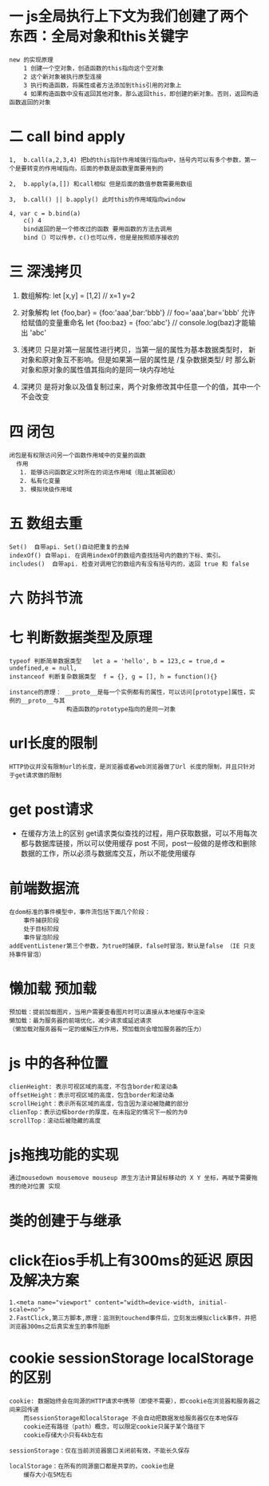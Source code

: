 # 一  js全局执行上下文为我们创建了两个东西：全局对象和this关键字
    new 的实现原理
        1 创建一个空对象，创造函数的this指向这个空对象
        2 这个新对象被执行原型连接
        3 执行构造函数，将属性或者方法添加到this引用的对象上
        4 如果构造函数中没有返回其他对象，那么返回this，即创建的新对象。否则，返回构造函数返回的对象

# 二  call  bind  apply  
    1,  b.call(a,2,3,4) 把b的this指针作用域强行指向a中，括号内可以有多个参数，第一个是要转变的作用域指向，后面的参数是函数里面要用到的

    2,  b.apply(a,[]) 和call相似 但是后面的数值参数需要用数组

    3,  b.call() || b.apply() 此时this的作用域指向window

    4, var c = b.bind(a)  
        c() 4
        bind返回的是一个修改过的函数 要用函数的方法去调用
        bind（）可以传参，c()也可以传，但是是按照顺序接收的

# 三  深浅拷贝
   1. 数组解构:
     let [x,y] = [1,2]  // x=1  y=2
   2. 对象解构
     let {foo,bar} = {foo:'aaa',bar:'bbb'}  // foo='aaa',bar='bbb'
     允许给赋值的变量重命名
     let {foo:baz} = {foo:'abc'}  // console.log(baz)才能输出 'abc'

   3. 浅拷贝
        只是对第一层属性进行拷贝，当第一层的属性为基本数据类型时，
        新对象和原对象互不影响。但是如果第一层的属性是 /复杂数据类型/ 时
        那么新对象和原对象的属性值其指向的是同一块内存地址
   4. 深拷贝
        是将对象以及值复制过来，两个对象修改其中任意一个的值，其中一个不会改变

# 四  闭包
    闭包是有权限访问另一个函数作用域中的变量的函数 
      作用
       1. 能够访问函数定义时所在的词法作用域（阻止其被回收）
       2. 私有化变量
       3. 模拟块级作用域
       
# 五  数组去重
    Set()  自带api. Set()自动把重复的去掉
    indexOf() 自带api. 在调用indexOf的数组内查找括号内的数的下标、索引。
    includes()  自带api. 检查对调用它的数组内有没有括号内的，返回 true 和 false

# 六  防抖节流
    

# 七  判断数据类型及原理
    typeof 判断简单数据类型   let a = 'hello', b = 123,c = true,d = undefined,e = null,
    instanceof 判断复杂数据类型  f = {}, g = [], h = function(){}

    instance的原理： __proto__是每一个实例都有的属性，可以访问[prototype]属性，实例的__proto__与其
                    构造函数的prototype指向的是同一对象


# url长度的限制
    HTTP协议并没有限制url的长度，是浏览器或者web浏览器做了Url 长度的限制，并且只针对于get请求做的限制
# get post请求
  - 在缓存方法上的区别
    get请求类似查找的过程，用户获取数据，可以不用每次都与数据库链接，所以可以使用缓存
    post 不同，post一般做的是修改和删除数据的工作，所以必须与数据库交互，所以不能使用缓存


# 前端数据流
    在dom标准的事件模型中，事件流包括下面几个阶段：
        事件捕获阶段
        处于目标阶段
        事件冒泡阶段
    addEventListener第三个参数，为true时捕获，false时冒泡，默认是false （IE 只支持事件冒泡）


# 懒加载 预加载
    预加载：提前加载图片，当用户需要查看图片时可以直接从本地缓存中渲染
    懒加载：最为服务器的前端优化，减少请求或延迟请求
    （懒加载对服务器有一定的缓解压力作用，预加载则会增加服务器的压力）


# js 中的各种位置
    clienHeight: 表示可视区域的高度，不包含border和滚动条
    offsetHeight：表示可视区域的高度，包含border和滚动条
    scrollHeight：表示所有区域的高度，包含因为滚动被隐藏的部分
    clienTop：表示边框border的厚度，在未指定的情况下一般的为0 
    scrollTop：滚动后被隐藏的高度


# js拖拽功能的实现
    通过mousedown mousemove mouseup 原生方法计算鼠标移动的 X Y 坐标，再赋予需要拖拽的绝对位置 实现

# 类的创建于与继承


# click在ios手机上有300ms的延迟  原因及解决方案
    1.<meta name="viewport" content="width=device-width, initial-scale=no">
    2.FastClick,第三方脚本,原理：监测到touchend事件后，立刻发出模拟click事件，并把浏览器300ms之后真实发生的事件阻断


# cookie sessionStorage localStorage的区别
    cookie: 数据始终会在同源的HTTP请求中携带（即使不需要），即cookie在浏览器和服务器之间来回传递
        而sessionStorage和localStorage 不会自动把数据发给服务器仅在本地保存
        cookie还有路径（path）概念，可以限定cookie只属于某个路径下
        cookie存储大小只有4kb左右

    sessionStorage：仅在当前浏览器窗口关闭前有效，不能长久保存

    localStorage：在所有的同源窗口都是共享的，cookie也是
        缓存大小在5M左右
